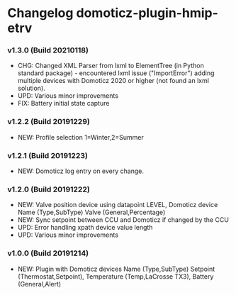# Changelog domoticz-plugin-hmip-etrv

### v1.3.0 (Build 20210118)
* CHG: Changed XML Parser from lxml to ElementTree (in Python standard package) - encountered lxml issue ("ImportError") adding multiple devices with Domoticz 2020 or higher (not found an lxml solution).
* UPD: Various minor improvements
* FIX: Battery initial state capture

### v1.2.2 (Build 20191229)
* NEW: Profile selection 1=Winter,2=Summer

### v1.2.1 (Build 20191223)
* NEW: Domoticz log entry on every change.

### v1.2.0 (Build 20191222)
* NEW: Valve position device using datapoint LEVEL, Domoticz device Name (Type,SubType) Valve (General,Percentage)
* NEW: Sync setpoint between CCU and Domoticz if changed by the CCU
* UPD: Error handling xpath device value length 
* UPD: Various minor improvements

### v1.0.0 (Build 20191214)
* NEW: Plugin with Domoticz devices Name (Type,SubType) Setpoint (Thermostat,Setpoint), Temperature (Temp,LaCrosse TX3), Battery (General,Alert)
